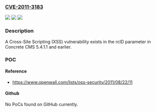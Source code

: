 ### [CVE-2011-3183](https://cve.mitre.org/cgi-bin/cvename.cgi?name=CVE-2011-3183)
![](https://img.shields.io/static/v1?label=Product&message=Concrete%20CMS&color=blue)
![](https://img.shields.io/static/v1?label=Version&message=n%2Fa&color=blue)
![](https://img.shields.io/static/v1?label=Vulnerability&message=XSS&color=brighgreen)

### Description

A Cross-Site Scripting (XSS) vulnerability exists in the rcID parameter in Concrete CMS 5.4.1.1 and earlier.

### POC

#### Reference
- https://www.openwall.com/lists/oss-security/2011/08/22/11

#### Github
No PoCs found on GitHub currently.

